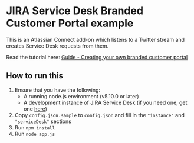 # JIRA Service Desk Branded Customer Portal example

This is an Atlassian Connect add-on which listens to a Twitter stream and
creates Service Desk requests from them.

Read the tutorial here: [Guide - Creating your own branded customer portal](https://developer.atlassian.com/jiracloud/guide-creating-your-own-branded-customer-portal-41224344.html)

## How to run this

1. Ensure that you have the following:
	* A running node.js environment (v5.10.0 or later)
	* A development instance of JIRA Service Desk (if you need one, get one [here](http://go.atlassian.com/cloud-dev))
2. Copy `config.json.sample` to `config.json` and fill in the `"instance"` and `"serviceDesk"` sections
3. Run `npm install`
4. Run `node app.js`
